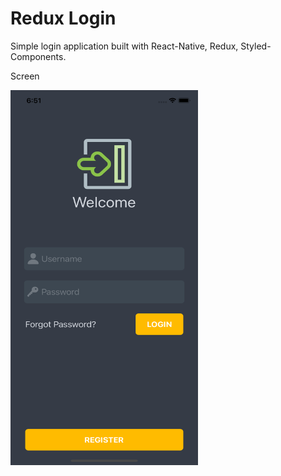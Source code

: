 # Redux Login

Simple login application built with React-Native, Redux, Styled-Components.

Screen

<img src="login.png" width="300" height="600">

